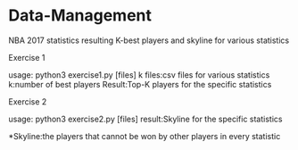 # Data-Management
NBA 2017 statistics resulting K-best players and skyline for various statistics

Exercise 1

usage: python3 exercise1.py [files] k
files:csv files for various statistics
k:number of best players
Result:Top-K players for the specific statistics

Exercise 2

usage: python3 exercise2.py [files]
result:Skyline for the specific statistics

*Skyline:the players that cannot be won by other players in every statistic
